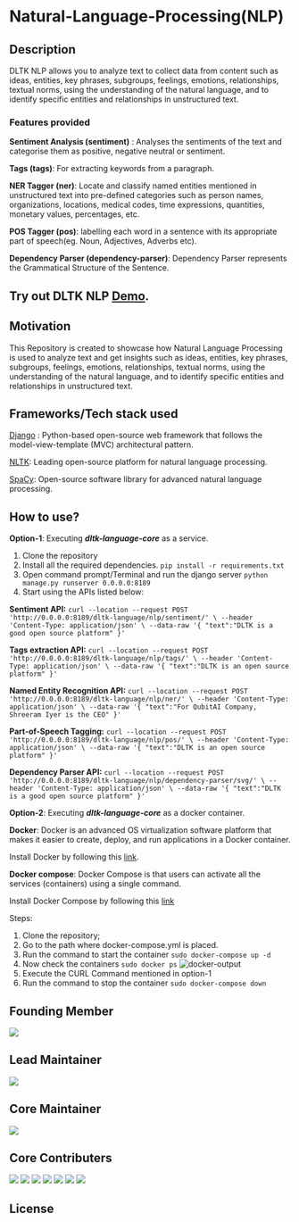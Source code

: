 # Natural-Language-Processing(NLP)
## Description
DLTK NLP allows you to analyze text to collect data from content such as ideas, entities, key phrases, subgroups, feelings, emotions, relationships, textual norms, using the understanding of the natural language, and to identify specific entities and relationships in unstructured text.

### Features provided

**Sentiment Analysis (sentiment)** : Analyses the sentiments of the text and categorise them as  positive, negative neutral or sentiment.

**Tags (tags)**: For extracting keywords from a paragraph.

**NER Tagger (ner)**: Locate and classify named entities mentioned in unstructured text into pre-defined categories such as person names, organizations, locations, medical codes, time expressions, quantities, monetary values, percentages, etc.

**POS Tagger (pos)**: labelling each word in a sentence with its appropriate part of speech(eg. Noun, Adjectives, Adverbs etc).

**Dependency Parser (dependency-parser)**: Dependency Parser represents the Grammatical Structure of the Sentence.

## Try out DLTK NLP [Demo](https://dev.dltk.ai/nlp/).

## Motivation
This Repository is created to showcase how Natural Language Processing is used to analyze text and get insights such as ideas, entities, key phrases, subgroups, feelings, emotions, relationships, textual norms, using the understanding of the natural language, and to identify specific entities and relationships in unstructured text.

## Frameworks/Tech stack used
[Django](https://www.djangoproject.com/) : Python-based open-source web framework that follows the model-view-template (MVC) architectural pattern.

[NLTK](https://www.nltk.org/): Leading open-source platform for natural language processing.

[SpaCy](https://spacy.io/): Open-source software library for advanced natural language processing.

## How to use?
**Option-1**: Executing ***dltk-language-core*** as a service. 

1. Clone the repository
2. Install all the required dependencies.
`pip install -r requirements.txt` 
3. Open command prompt/Terminal and run the django server 
`python manage.py runserver 0.0.0.0:8189`
4. Start using the APIs listed below:

**Sentiment API:**
`curl --location --request POST 'http://0.0.0.0:8189/dltk-language/nlp/sentiment/' \
--header 'Content-Type: application/json' \
--data-raw '{
    "text":"DLTK is a good open source platform"
}'`

**Tags extraction API:**
`curl --location --request POST 'http://0.0.0.0:8189/dltk-language/nlp/tags/' \
--header 'Content-Type: application/json' \
--data-raw '{
    "text":"DLTK is an open source platform"
}'`

**Named Entity Recognition API:**
`curl --location --request POST 'http://0.0.0.0:8189/dltk-language/nlp/ner/' \
--header 'Content-Type: application/json' \
--data-raw '{
    "text":"For QubitAI Company, Shreeram Iyer is the CEO"
}'`

**Part-of-Speech Tagging:**
`curl --location --request POST 'http://0.0.0.0:8189/dltk-language/nlp/pos/' \
--header 'Content-Type: application/json' \
--data-raw '{
    "text":"DLTK is an open source platform"
}'`

**Dependency Parser API:**
`curl --location --request POST 'http://0.0.0.0:8189/dltk-language/nlp/dependency-parser/svg/' \
--header 'Content-Type: application/json' \
--data-raw '{
    "text":"DLTK is a good open source platform"
}'`

**Option-2**: Executing ***dltk-language-core*** as a docker container.

**Docker**: Docker is an advanced OS virtualization software platform that makes it easier to create, deploy, and run applications in a Docker container.

Install Docker by following this [link](https://docs.docker.com/get-docker/).

**Docker compose**: Docker Compose is that users can activate all the services (containers) using a single command.

Install Docker Compose by following this [link](https://docs.docker.com/compose/install/)

Steps:

1. Clone the repository;
2. Go to the path where docker-compose.yml is placed.
3. Run the command to start the container `sudo docker-compose up -d`
4. Now check the containers `sudo docker ps`
![docker-output](https://github.com/dltk-ai/Natural-Language-Processing/blob/master/docker.png)
5. Execute the CURL Command mentioned in option-1
6. Run the command to stop the container `sudo docker-compose down`



## Founding Member
[![](https://github.com/shreeramiyer.png?size=50)](https://github.com/shreeramiyer)
## Lead Maintainer
[![](https://github.com/GHub4Naveen.png?size=50)](https://github.com/GHub4Naveen)
## Core Maintainer
[![](https://github.com/dltk-ai.png?size=50)](https://github.com/dltk-ai)
## Core Contributers 
[![](https://github.com/SivaramVeluri15.png?size=50)](https://github.com/SivaramVeluri15)
[![](https://github.com/vishnupeesapati.png?size=50)](https://github.com/vishnupeesapati)
[![](https://github.com/EpuriHarika.png?size=50)](https://github.com/EpuriHarika/)
[![](https://github.com/nageshsinghc4.png?size=50)](https://github.com/nageshsinghc4)
[![](https://github.com/appareddyraja.png?size=50)](https://github.com/appareddyraja)
[![](https://github.com/shakeeldhada.png?size=50)](https://github.com/shakeeldhada)
[![](https://github.com/thomasbinish.png?size=50)](https://github.com/thomasbinish)

## License
